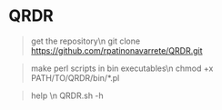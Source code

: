 # QRDR

> get the repository\n
git clone https://github.com/rpatinonavarrete/QRDR.git

> make perl scripts in bin executables\n
chmod +x PATH/TO/QRDR/bin/*.pl

> help \n
QRDR.sh -h
